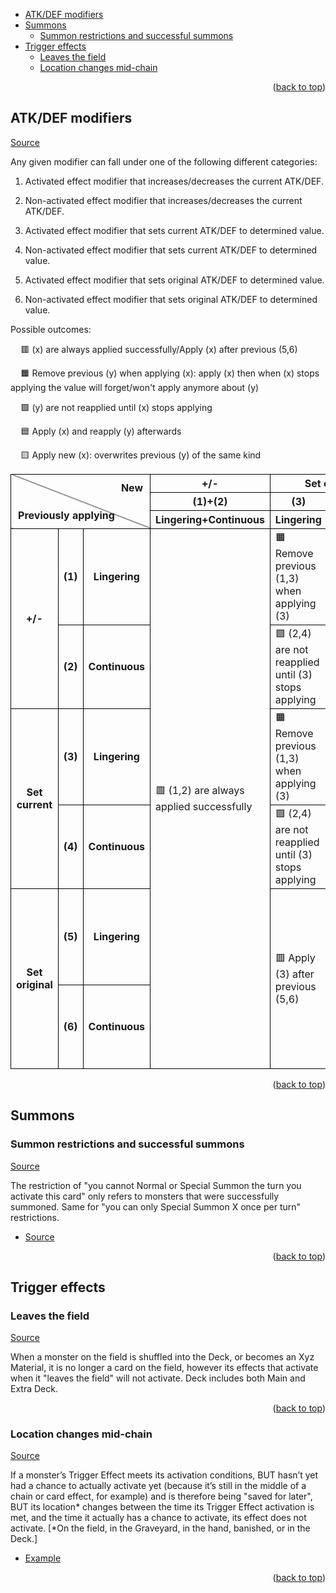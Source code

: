 <a id="readme-top"></a>

<!-- TOC -->

- [ATK/DEF modifiers](#atkdef-modifiers)
- [Summons](#summons)
    - [Summon restrictions and successful summons](#summon-restrictions-and-successful-summons)
- [Trigger effects](#trigger-effects)
    - [Leaves the field](#leaves-the-field)
    - [Location changes mid-chain](#location-changes-mid-chain)

<!-- /TOC -->

<p align="right">(<a href="#readme-top">back to top</a>)</p>

## ATK/DEF modifiers
[Source](https://ygorganization.com/atkdefmodifierguide/)

Any given modifier can fall under one of the following different categories:
1. Activated effect modifier that increases/decreases the current ATK/DEF.

2. Non-activated effect modifier that increases/decreases the current ATK/DEF.

3. Activated effect modifier that sets current ATK/DEF to determined value.

4. Non-activated effect modifier that sets current ATK/DEF to determined value.

5. Activated effect modifier that sets original ATK/DEF to determined value.

6. Non-activated effect modifier that sets original ATK/DEF to determined value.

Possible outcomes:

$\hspace{1em}$🟥 (x) are always applied successfully/Apply (x) after previous (5,6)

$\hspace{1em}$🟧 Remove previous (y) when applying (x): apply (x) then when (x) stops applying the value will forget/won't apply anymore about (y)

$\hspace{1em}$🟩 (y) are not reapplied until (x) stops applying

$\hspace{1em}$🟦 Apply (x) and reapply (y) afterwards

$\hspace{1em}$🟨 Apply new (x): overwrites previous (y) of the same kind


<style>
    td, th {
        /*text-align: center;*/
        position: relative;
        border: 1px solid #000;
    }

    td {
        width: 120px;
        word-wrap: break-word;
        
    }
</style>

<table align="center">
    <tr>
        <th width=200 colspan=3 rowspan="3" style="background: linear-gradient(to bottom left, transparent 49.5%, #000 50%, transparent 50.5%);">
            <div style="position: absolute; top: 0; right: 0; padding: 5%; z-index: 1;">New</div>
            <div style="position: absolute; bottom: 0; left: 0; padding: 5%; z-index: 1;">Previously applying</div>
        </th>
        <th>+/-</th>
        <th colspan=2>Set current</th>
        <th colspan=2>Set original</th>
    </tr>
    <tr>
        <th>(1)+(2)</th>
        <th>(3)</th>
        <th>(4)</th>
        <th>(5)</th>
        <th>(6)</th>
    </tr>
    <tr>
        <th>Lingering+Continuous</th>
        <th>Lingering</th>
        <th>Continuous</th>
        <th>Lingering</th>
        <th>Continuous</th>
    </tr>
    <!-- cases -->
    <tr>
        <th rowspan=2>+/-</th>
        <th>(1)</th>
        <th>Lingering</th>
        <td rowspan=6>🟥 (1,2) are always applied successfully</td>
        <td>🟧 Remove previous (1,3) when applying (3)</td>
        <td>🟩 (1,3,5) are not reapplied until (4) stops applying</td>
        <td colspan=2 rowspan=2>🟦 Apply (5,6) and reapply (1,2) afterwards</td>
    </tr>
    <tr>
        <th>(2)</th>
        <th>Continuous</th>
        <td>🟩 (2,4) are not reapplied until (3) stops applying</td>
        <td>🟦 Apply (4) and reapply (2) afterwards</td>
    </tr>
    <tr>
        <th rowspan=2>Set current</th>
        <th>(3)</th>
        <th>Lingering</th>
        <td>🟧 Remove previous (1,3) when applying (3)</td>
        <td>🟩 (1,3,5) are not reapplied until (4) stops applying</td>
        <td>🟧 Remove previous (3,5) when applying (5)</td>
        <td>🟩 (3,5) are not reapplied until (6) stops applying</td>
    </tr>
    <tr>
        <th>(4)</th>
        <th>Continuous</th>
        <td>🟩 (2,4) are not reapplied until (3) stops applying</td>
        <td>🟨 Apply new (4)</td>
        <td colspan=2>🟦 Apply (5,6) and reapply (4) afterwards</td>
    </tr>
    <tr>
        <th rowspan=2>Set original</th>
        <th>(5)</th>
        <th>Lingering</th>
        <td rowspan=2>🟥 Apply (3) after previous (5,6)</td>
        <td>🟩 (1,3,5) are not reapplied until (4) stops applying</td>
        <td>🟧 Remove previous (3,5) when applying (5)</td>
        <td>(3,5) are not reapplied until (6) stops applying</td>
    </tr>
    <tr>
        <th>(6)</th>
        <th>Continuous</th>
        <td>🟦 Apply (6) and reapply (4) afterwards</td>
        <td>🟩 (6) are not reapplied until (5) stops applying</td>
        <td>🟨 Apply new (6)</td>
    </tr>
</table>


<p align="right">(<a href="#readme-top">back to top</a>)</p>

## Summons

### Summon restrictions and successful summons
[Source](https://www.yugioh-card.com/en/play/2021_rules_update/)

The restriction of "you cannot Normal or Special Summon the turn you activate this card" only refers to monsters that were successfully summoned. Same for "you can only Special Summon X once per turn" restrictions.

- [Source](https://www.yugioh-card.com/en/play/2021_rules_update/)

<p align="right">(<a href="#readme-top">back to top</a>)</p>

## Trigger effects

### Leaves the field
[Source](https://www.yugioh-card.com/en/play/2021_rules_update/)

When a monster on the field is shuffled into the Deck, or becomes an Xyz Material, it is no longer a card on the field, however its effects that activate when it "leaves the field" will not activate. Deck includes both Main and Extra Deck.

<p align="right">(<a href="#readme-top">back to top</a>)</p>

### Location changes mid-chain
[Source](https://www.yugioh-card.com/en/play/2021_rules_update/)

If a monster’s Trigger Effect meets its activation conditions, BUT hasn’t yet had a chance to actually activate yet (because it’s still in the middle of a chain or card effect, for example) and is therefore being "saved for later", BUT its location* changes between the time its Trigger Effect activation is met, and the time it actually has a chance to activate, its effect does not activate. [*On the field, in the Graveyard, in the hand, banished, or in the Deck.]

- [Example](https://db.ygoresources.com/qa#23251)

<p align="right">(<a href="#readme-top">back to top</a>)</p>

